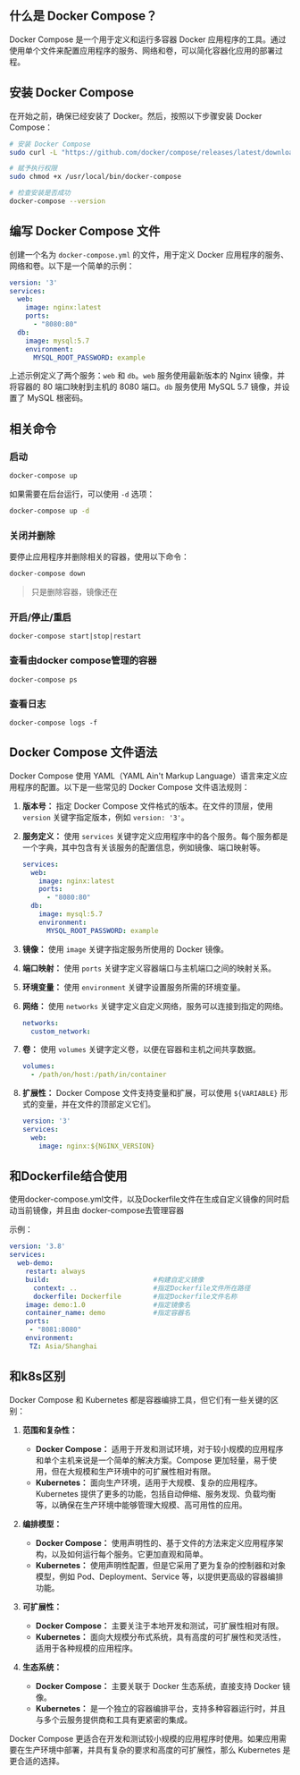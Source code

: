 ## 什么是 Docker Compose？

Docker Compose 是一个用于定义和运行多容器 Docker 应用程序的工具。通过使用单个文件来配置应用程序的服务、网络和卷，可以简化容器化应用的部署过程。

## 安装 Docker Compose

在开始之前，确保已经安装了 Docker。然后，按照以下步骤安装 Docker Compose：

```bash
# 安装 Docker Compose
sudo curl -L "https://github.com/docker/compose/releases/latest/download/docker-compose-$(uname -s)-$(uname -m)" -o /usr/local/bin/docker-compose

# 赋予执行权限
sudo chmod +x /usr/local/bin/docker-compose

# 检查安装是否成功
docker-compose --version
```

## 编写 Docker Compose 文件

创建一个名为 `docker-compose.yml` 的文件，用于定义 Docker 应用程序的服务、网络和卷。以下是一个简单的示例：

```yaml
version: '3'
services:
  web:
    image: nginx:latest
    ports:
      - "8080:80"
  db:
    image: mysql:5.7
    environment:
      MYSQL_ROOT_PASSWORD: example
```

上述示例定义了两个服务：`web` 和 `db`。`web` 服务使用最新版本的 Nginx 镜像，并将容器的 80 端口映射到主机的 8080 端口。`db` 服务使用 MySQL 5.7 镜像，并设置了 MySQL 根密码。



## 相关命令

### 启动

```bash
docker-compose up
```

如果需要在后台运行，可以使用 `-d` 选项：

```bash
docker-compose up -d
```

### 关闭并删除

要停止应用程序并删除相关的容器，使用以下命令：

```bash
docker-compose down
```

> 只是删除容器，镜像还在

### 开启/停止/重启

```shell
docker-compose start|stop|restart
```

### 查看由docker compose管理的容器

```shell
docker-compose ps
```

### 查看日志

```shell
docker-compose logs -f
```



## Docker Compose 文件语法

Docker Compose 使用 YAML（YAML Ain't Markup Language）语言来定义应用程序的配置。以下是一些常见的 Docker Compose 文件语法规则：

1. **版本号：** 指定 Docker Compose 文件格式的版本。在文件的顶层，使用 `version` 关键字指定版本，例如 `version: '3'`。

2. **服务定义：** 使用 `services` 关键字定义应用程序中的各个服务。每个服务都是一个字典，其中包含有关该服务的配置信息，例如镜像、端口映射等。

   ```yaml
   services:
     web:
       image: nginx:latest
       ports:
         - "8080:80"
     db:
       image: mysql:5.7
       environment:
         MYSQL_ROOT_PASSWORD: example
   ```

3. **镜像：** 使用 `image` 关键字指定服务所使用的 Docker 镜像。

4. **端口映射：** 使用 `ports` 关键字定义容器端口与主机端口之间的映射关系。

5. **环境变量：** 使用 `environment` 关键字设置服务所需的环境变量。

6. **网络：** 使用 `networks` 关键字定义自定义网络，服务可以连接到指定的网络。

   ```yaml
   networks:
     custom_network:
   ```

7. **卷：** 使用 `volumes` 关键字定义卷，以便在容器和主机之间共享数据。

   ```yaml
   volumes:
     - /path/on/host:/path/in/container
   ```

8. **扩展性：** Docker Compose 文件支持变量和扩展，可以使用 `${VARIABLE}` 形式的变量，并在文件的顶部定义它们。

   ```yaml
   version: '3'
   services:
     web:
       image: nginx:${NGINX_VERSION}
   ```



## 和Dockerfile结合使用

使用docker-compose.yml文件，以及Dockerfile文件在生成自定义镜像的同时启动当前镜像，并且由
docker-compose去管理容器

示例：

```yaml
version: '3.8'
services:
  web-demo:
    restart: always
    build:							#构建自定义镜像
      context: ..					#指定Dockerfile文件所在路径
      dockerfile: Dockerfile		#指定Dockerfile文件名称
    image: demo:1.0                 #指定镜像名
    container_name: demo            #指定容器名
    ports:
     - "8081:8080"
    environment:
     TZ: Asia/Shanghai
```



## 和k8s区别

Docker Compose 和 Kubernetes 都是容器编排工具，但它们有一些关键的区别：

1. **范围和复杂性：**
   - **Docker Compose：** 适用于开发和测试环境，对于较小规模的应用程序和单个主机来说是一个简单的解决方案。Compose 更加轻量，易于使用，但在大规模和生产环境中的可扩展性相对有限。
   - **Kubernetes：** 面向生产环境，适用于大规模、复杂的应用程序。Kubernetes 提供了更多的功能，包括自动伸缩、服务发现、负载均衡等，以确保在生产环境中能够管理大规模、高可用性的应用。

2. **编排模型：**
   - **Docker Compose：** 使用声明性的、基于文件的方法来定义应用程序架构，以及如何运行每个服务。它更加直观和简单。
   - **Kubernetes：** 使用声明性配置，但是它采用了更为复杂的控制器和对象模型，例如 Pod、Deployment、Service 等，以提供更高级的容器编排功能。

3. **可扩展性：**
   - **Docker Compose：** 主要关注于本地开发和测试，可扩展性相对有限。
   - **Kubernetes：** 面向大规模分布式系统，具有高度的可扩展性和灵活性，适用于各种规模的应用程序。

4. **生态系统：**
   - **Docker Compose：** 主要关联于 Docker 生态系统，直接支持 Docker 镜像。
   - **Kubernetes：** 是一个独立的容器编排平台，支持多种容器运行时，并且与多个云服务提供商和工具有更紧密的集成。

Docker Compose 更适合在开发和测试较小规模的应用程序时使用。如果应用需要在生产环境中部署，并具有复杂的要求和高度的可扩展性，那么 Kubernetes 是更合适的选择。